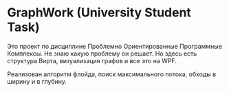 # GraphWork (University Student Task)
Это проект по дисциплине Проблемно Ориентированные Программные Комплексы.
Не знаю какую проблему он решает.
Но здесь есть структура Вирта, визуализация графов и все это на WPF.

Реализован алгоритм флойда, поиск максимального потока, обходы в ширину и в глубину.
